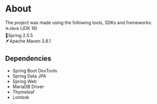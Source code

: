 # About
The project was made using the following tools, SDKs and frameworks:  
☕Java (JDK 16)  
🍃Spring 2.5.5  
🪶Apache Maven 3.8.1

## Dependencies
- Spring Boot DevTools
- Spring Data JPA
- Spring Web
- MariaDB Driver
- Thymeleaf
- Lombok